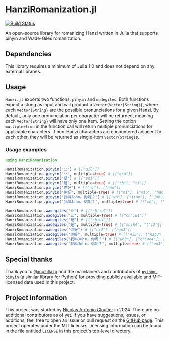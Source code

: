 # HanziRomanization.jl

[![Build Status](https://github.com/NicoACloutier/Hanzi.jl/actions/workflows/CI.yml/badge.svg?branch=main)](https://github.com/NicoACloutier/Hanzi.jl/actions/workflows/CI.yml?query=branch%3Amain)

An open-source library for romanizing Hanzi written in Julia that supports pinyin and Wade-Giles romanization.

## Dependencies

This library requires a minimum of Julia 1.0 and does not depend on any external libraries.

## Usage

`Hanzi.jl` exports two functions: `pinyin` and `wadegiles`. Both functions expect a string as input and will product a `Vector{Vector{String}}`, where each `Vector{String}` are the possible pronunciations for a given Hanzi. By default, only one pronunciation per character will be returned, meaning each `Vector{String}` will have only one item. Setting the option `multiple=true` in the function call will return multiple pronunciations for applicable characters. If non-Hanzi characters are encountered adjacent to each other, they will be returned as single-item `Vector{String}`s.

### Usage examples

```julia
using HanziRomanization

HanziRomanization.pinyin("㐀") # [["qiū"]]
HanziRomanization.pinyin("㐀", multiple=true) # [["qiū"]]
HanziRomanization.pinyin("是") # [["shì"]]
HanziRomanization.pinyin("是", multiple=true) # [["shì", "tí"]]
HanziRomanization.pinyin("你好") # [["nǐ"], ["hǎo"]]
HanziRomanization.pinyin("你好", multiple=true) # [["nǐ"], ["hǎo", "hào"]]
HanziRomanization.pinyin("我叫John。你呢？") # [["wǒ"], ["jiào"], ["John。"], ["nǐ"], ["ne"], ["？"]]
HanziRomanization.pinyin("我叫John。你呢？", multiple=true) # [["wǒ"], ["jiào"], ["John。"], ["nǐ"], ["ne", "ní", "nǐ", "nī"], ["？"]]

HanziRomanization.wadegiles("㐀") # [["ch'iu1"]]
HanziRomanization.wadegiles("㐀", multiple=true) # [["ch'iu1"]]
HanziRomanization.wadegiles("是") # [["shih4"]]
HanziRomanization.wadegiles("是", multiple=true) # [["shih4", "t'i2"]]
HanziRomanization.wadegiles("你好") # [["ni3"], ["hao3"]]
HanziRomanization.wadegiles("你好", multiple=true) # [["ni3"], ["hao3", "hao4"]]
HanziRomanization.wadegiles("我叫John。你呢？") # [["wo3"], ["chiao4"], ["John。"], ["ni3"], ["ne"], ["？"]]
HanziRomanization.wadegiles("我叫John。你呢？", multiple=true) # [["wo3"], ["chiao4"], ["John。"], ["ni3"], ["ne", "ni2", "ni3", "ni1"], ["？"]]
```

## Special thanks
Thank you to [@mozillazg](https://www.github.com/mozillazg) and the maintainers and contributors of [`python-pinyin`](https://github.com/mozillazg/python-pinyin) (a similar library for Python) for providing publicly available and MIT-licensed data used in this project.

## Project information
This project was started by [Nicolas Antonio Cloutier](mailto:nicocloutier1@gmail.com) in 2024. There are no additional contributors as of yet. If you have suggestions, issues, or additions, feel free to open an issue or pull request on the [GitHub page](https://github.com/NicoACloutier/arxiv_ret). This project operates under the MIT license. Licensing information can be found in the file entitled `LICENSE` in this project's top-level directory.